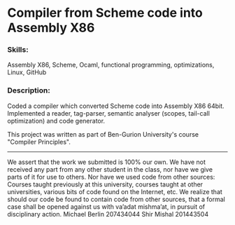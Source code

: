 # Compiler from Scheme code into Assembly X86
### Skills:
Assembly X86, Scheme, Ocaml, functional programming, optimizations, Linux, GitHub
### Description:
Coded a compiler which converted Scheme code into Assembly X86 64bit. 
Implemented a reader, tag-parser, semantic analyser (scopes, tail-call optimization) and code generator.


This project was written as part of Ben-Gurion University's course "Compiler Principles".









-----------------------------------------------------------------------------------------
We assert that the work we submitted is 100% our own. We have not received any
part from any other student in the class, nor have we give parts of it for use to others.
Nor have we used code from other sources: Courses taught previously at this university,
courses taught at other universities, various bits of code found on the Internet, etc.
We realize that should our code be found to contain code from other sources, that a
formal case shall be opened against us with va’adat mishma’at, in pursuit of disciplinary
action.
Michael Berlin 207434044
Shir Mishal 201443504
